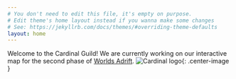 ```yaml
---
# You don't need to edit this file, it's empty on purpose.
# Edit theme's home layout instead if you wanna make some changes
# See: https://jekyllrb.com/docs/themes/#overriding-theme-defaults
layout: home
---
```

Welcome to the Cardinal Guild! We are currently working on our interactive map for the second phase of [Worlds Adrift][WorldsAdriftSteam].
![Cardinal logo](https://cdn.discordapp.com/attachments/479695163908685835/510234463771557888/Cardinal_logo.png){: .center-image }

[WorldsAdriftSteam]: https://store.steampowered.com/app/322780/Worlds_Adrift/
